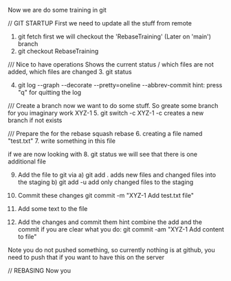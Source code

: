 Now we are do some training in git

// GIT STARTUP
First we need to update all the stuff from remote
1. git fetch
first we will checkout the 'RebaseTraining' (Later on 'main') branch
2. git checkout RebaseTraining

/// Nice to have operations
Shows the current status / which files are not added, which files are changed
3. git status

4. git log --graph --decorate --pretty=oneline --abbrev-commit
hint: press "q" for quitting the log
 
/// Create a branch
now we want to do some stuff. So greate some branch for you imaginary work XYZ-1
5. git switch -c XYZ-1
	-c creates a new branch if not exists

/// Prepare the for the rebase squash rebase
6. creating a file named "test.txt"
7. write something in this file
	
if we are now looking with
8. git status
we will see that there is one additional file

9. Add the file to git
via
	a) git add . 
		adds new files and changed files into the staging 
	b) git add -u
		add only changed files to the staging
		
10. Commit these changes
	git commit -m "XYZ-1 Add test.txt file"
11. Add some text to the file
12. Add the changes and commit them
	hint combine the add and the commit if you are clear what you do: 
	git commit -am "XYZ-1 Add content to file"
	
Note you do not pushed something, so currently nothing is at github, you need to push that if you want to have this on the server

// REBASING
Now you 